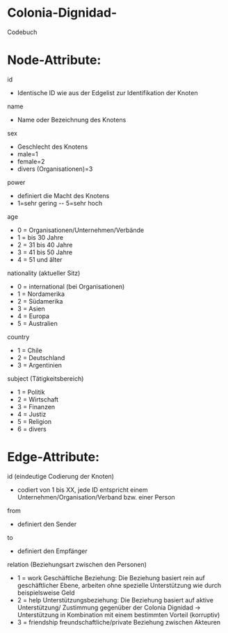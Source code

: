 # Colonia-Dignidad-
Codebuch
# Node-Attribute: 

id
- Identische ID wie aus der Edgelist zur Identifikation der Knoten 

name 
- Name oder Bezeichnung des Knotens

sex 
- Geschlecht des Knotens 
- male=1 
- female=2 
- divers (Organisationen)=3

power
- definiert die Macht des Knotens 
- 1=sehr gering -- 5=sehr hoch

age
- 0 = Organisationen/Unternehmen/Verbände
- 1 = bis 30 Jahre
- 2 = 31 bis 40 Jahre
- 3 = 41 bis 50 Jahre
- 4 = 51 und älter

nationality (aktueller Sitz)     
- 0 = international (bei Organisationen)
- 1 = Nordamerika
- 2 = Südamerika
- 3 = Asien 
- 4 = Europa
- 5 = Australien

country
- 1 = Chile
- 2 = Deutschland
- 3 = Argentinien 

subject (Tätigkeitsbereich)
- 1 = Politik
- 2 = Wirtschaft
- 3 = Finanzen 
- 4 = Justiz 
- 5 = Religion 
- 6 = divers
 
# Edge-Attribute:

id (eindeutige Codierung der Knoten)
- codiert von 1 bis XX, jede ID entspricht einem Unternehmen/Organisation/Verband bzw. einer Person
 
from 
- definiert den Sender 

to
- definiert den Empfänger
 
relation (Beziehungsart zwischen den Personen)
- 1 = work Geschäftliche Beziehung: Die Beziehung basiert rein auf geschäftlicher Ebene, arbeiten ohne spezielle Unterstützung wie durch beispielsweise Geld
- 2 = help Unterstützungsbeziehung: Die Beziehung basiert auf aktive Unterstützung/ Zustimmung gegenüber der Colonia Dignidad -> Unterstützung in Kombination mit einem bestimmten Vorteil (korruptiv)
- 3 = friendship freundschaftliche/private Beziehung zwischen Akteuren
 
